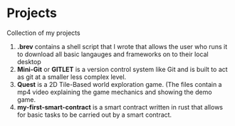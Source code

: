 # Projects
Collection of my projects
1. **.brev** contains a shell script that I wrote that allows the user who runs it to download all basic langauges and frameworks on to their local desktop
2. **Mini-Git** or **GITLET** is a version control system like Git and is built to act as git at a smaller less complex level.
3. **Quest** is a 2D Tile-Based world exploration game. (The files contain a mp4 video explaining the game mechanics and showing the demo game.
4. **my-first-smart-contract** is a smart contract written in rust that allows for basic tasks to be carried out by a smart contract.
